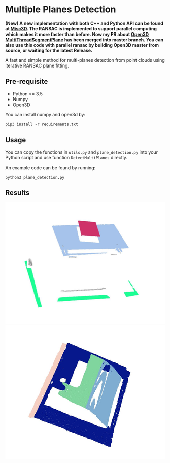 # Multiple Planes Detection

**(New) A new implementation with both C++ and Python API can be found at  [Misc3D](https://github.com/yuecideng/Misc3D). The RANSAC is implemented to support parallel computing which makes it more faster than before. Now my PR about [Open3D MultiThreadSegmentPlane](https://github.com/isl-org/Open3D/pull/4863) has been merged into master branch. You can also use this code with parallel ransac by building Open3D master from source, or waiting for the latest Release.**

A fast and simple method for multi-planes detection from point clouds using iterative RANSAC plane fitting.

## Pre-requisite
- Python >= 3.5
- Numpy
- Open3D

You can install numpy and open3d by:
```
pip3 install -r requirements.txt
```

## Usage
You can copy the functions in `utils.py` and `plane_detection.py` into your Python script and use function `DetectMultiPlanes` directly.

An example code can be found by running:
```
python3 plane_detection.py
```

## Results
<img src="Data/result1.jpg" width="800">
<img src="Data/result2.jpg" width="800">
